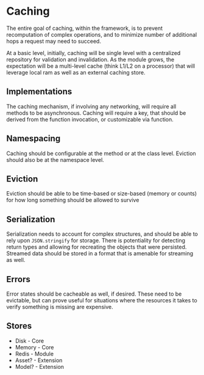 # Caching

The entire goal of caching, within the framework, is to prevent recomputation of complex operations, and to minimize number of additional hops a request may need to succeed.

At a basic level, initially, caching will be single level with a centralized repository for validation and invalidation.  As the module grows, the expectation will be a multi-level cache (think L1/L2 on a processor) that will leverage local ram as well as an external caching store.

## Implementations
The caching mechanism, if involving any networking, will require all methods to be asynchronous.  Caching will require a key, that should be derived from the function invocation, or customizable via function.

## Namespacing
Caching should be configurable at the method or at the class level.  Eviction should also be at the namespace level. 

## Eviction
Eviction should be able to be time-based or size-based (memory or counts) for how long something should be allowed to survive

## Serialization
Serialization needs to account for complex structures, and should be able to rely upon `JSON.stringify` for storage.  There is potentiality for detecting return types and allowing for recreating the objects that were persisted.  Streamed data should be stored in a format that is amenable for streaming as well.

## Errors
Error states should be cacheable as well, if desired.  These need to be evictable, but can prove useful for situations where the resources it takes to verify something is missing are expensive.

## Stores
* Disk   - Core
* Memory - Core
* Redis  - Module
* Asset? - Extension
* Model? - Extension